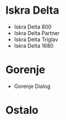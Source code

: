 # Iskra Delta
 - Iskra Delta 800
 - Iskra Delta Partner
 - Iskra Delta Triglav
 - Iskra Delta 1680
# Gorenje
 - Gorenje Dialog
# Ostalo
